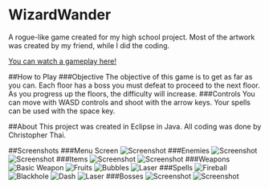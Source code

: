 # WizardWander
A rogue-like game created for my high school project. Most of the artwork was created by my friend, while I did the coding.

[You can watch a gameplay here!](https://www.youtube.com/watch?v=OnWPe5SS14Q&feature=youtu.be)


##How to Play
###Objective
The objective of this game is to get as far as you can. Each floor has a boss you must defeat to proceed to the next floor. As you progress up the floors, the difficulty will increase.
###Controls
You can move with WASD controls and shoot with the arrow keys. Your spells can be used with the space key.


##About
This project was created in Eclipse in Java. All coding was done by Christopher Thai.


##Screenshots
###Menu Screen
![Screenshot](https://j.gifs.com/qjM7rD.gif)
###Enemies
![Screenshot](http://i.imgur.com/htqfGcX.gif)  ![Screenshot](http://i.imgur.com/bGP269U.gif)
###Items
![Screenshot](https://j.gifs.com/j2OZmv.gif)  ![Screenshot](http://i.imgur.com/LrKq6qs.gif)
###Weapons
![Basic Weapon](http://i.imgur.com/VBmundD.gif)  ![Fruits](http://i.imgur.com/9bzTZOB.gif)
![Bubbles](http://i.imgur.com/by22qeC.gif)  ![Laser](http://i.imgur.com/8CJ1cNR.gif)
###Spells
![Fireball](http://i.imgur.com/4e07Auf.gif)  ![Blackhole](http://i.imgur.com/2vu4ZlV.gif)
![Dash](http://i.imgur.com/G29y7T3.gif)  ![Laser](http://i.imgur.com/XldYpoy.gif)
###Bosses
![Screenshot](https://j.gifs.com/El68Ll.gif) ![Screenshot](https://j.gifs.com/g5QZWj.gif)
